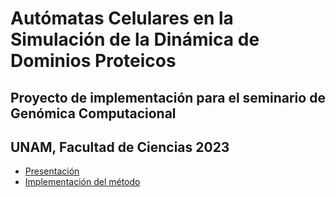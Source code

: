 # Autómatas Celulares en la Simulación de la Dinámica de Dominios Proteicos
## Proyecto de implementación para el seminario de Genómica Computacional
## UNAM, Facultad de Ciencias 2023
- [Presentación](./presentacion/output.pdf)
- [Implementación del método](./src/CA.ipynb)